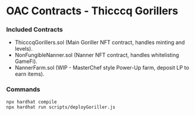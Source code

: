 # OAC Contracts - Thicccq Gorillers

### Included Contracts
- ThicccqGorillers.sol (Main Goriller NFT contract, handles minting and levels).
- NonFungibleNanner.sol (Nanner NFT contract, handles whitelisting GameFi).
- NannerFarm.sol (WIP - MasterChef style Power-Up farm, deposit LP to earn items).


### Commands

```shell
npx hardhat compile
npx hardhat run scripts/deployGoriller.js
```
